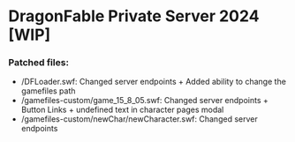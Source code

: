 # DragonFable Private Server 2024 [WIP]

### Patched files:

- /DFLoader.swf: Changed server endpoints + Added ability to change the gamefiles path
- /gamefiles-custom/game_15_8_05.swf: Changed server endpoints + Button Links + undefined text in character pages modal
- /gamefiles-custom/newChar/newCharacter.swf: Changed server endpoints

